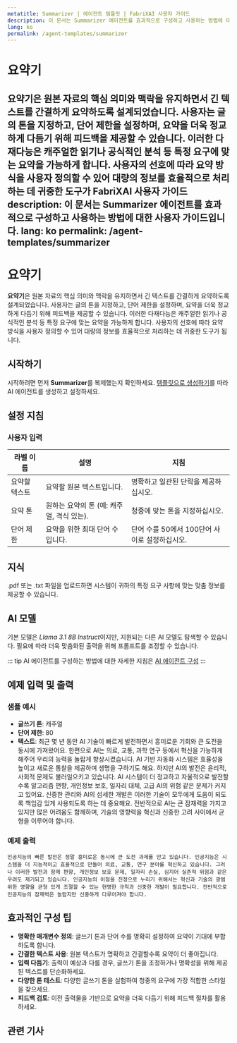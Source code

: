 ```yaml
---
metatitle: Summarizer | 에이전트 템플릿 | FabriXAI 사용자 가이드
description: 이 문서는 Summarizer 에이전트를 효과적으로 구성하고 사용하는 방법에 대한 사용자 가이드입니다.
lang: ko
permalink: /agent-templates/summarizer
---
```


# 요약기

**요약기**은 원본 자료의 핵심 의미와 맥락을 유지하면서 긴 텍스트를 간결하게 요약하도록 설계되었습니다. 사용자는 글의 톤을 지정하고, 단어 제한을 설정하며, 요약을 더욱 정교하게 다듬기 위해 피드백을 제공할 수 있습니다. 이러한 다재다능은 캐주얼한 읽기나 공식적인 분석 등 특정 요구에 맞는 요약을 가능하게 합니다. 사용자의 선호에 따라 요약 방식을 사용자 정의할 수 있어 대량의 정보를 효율적으로 처리하는 데 귀중한 도구가 FabriXAI 사용자 가이드
description: 이 문서는 Summarizer 에이전트를 효과적으로 구성하고 사용하는 방법에 대한 사용자 가이드입니다.
lang: ko
permalink: /agent-templates/summarizer
---

# 요약기

**요약기**은 원본 자료의 핵심 의미와 맥락을 유지하면서 긴 텍스트를 간결하게 요약하도록 설계되었습니다. 사용자는 글의 톤을 지정하고, 단어 제한을 설정하며, 요약을 더욱 정교하게 다듬기 위해 피드백을 제공할 수 있습니다. 이러한 다재다능은 캐주얼한 읽기나 공식적인 분석 등 특정 요구에 맞는 요약을 가능하게 합니다. 사용자의 선호에 따라 요약 방식을 사용자 정의할 수 있어 대량의 정보를 효율적으로 처리하는 데 귀중한 도구가 됩니다.

## 시작하기

시작하려면 먼저 **Summarizer**를 복제했는지 확인하세요. [템플릿으로 생성하기](/en-us/create-from-templates/)를 따라 AI 에이전트를 생성하고 설정하세요.

## 설정 지침

### 사용자 입력

| 라벨 이름                   | 설명                                              | 지침                                         |
| ----------------------------- | -------------------------------------------------------- | --------------------------------------------------- |
| 요약할 텍스트         | 요약할 원본 텍스트입니다.                   | 명확하고 일관된 단락을 제공하십시오. |
| 요약 톤          | 원하는 요약의 톤 (예: 캐주얼, 격식 있는). | 청중에 맞는 톤을 지정하십시오.            |
| 단어 제한                    | 요약을 위한 최대 단어 수입니다.             | 단어 수를 50에서 100단어 사이로 설정하십시오.               |

## 지식

.pdf 또는 .txt 파일을 업로드하면 시스템이 귀하의 특정 요구 사항에 맞는 맞춤 정보를 제공할 수 있습니다.

## AI 모델

기본 모델은 *Llama 3.1 8B Instruct*이지만, 지원되는 다른 AI 모델도 탐색할 수 있습니다. 필요에 따라 더욱 맞춤화된 출력을 위해 프롬프트를 조정할 수 있습니다.

::: tip
AI 에이전트를 구성하는 방법에 대한 자세한 지침은 [AI 에이전트 구성](/en-us/configure-ai-agent/)
:::

## 예제 입력 및 출력

### 샘플 예시

- **글쓰기 톤**: 캐주얼
- **단어 제한**: 80
- **텍스트**: 최근 몇 년 동안 AI 기술이 빠르게 발전하면서 흥미로운 기회와 큰 도전을 동시에 가져왔어요. 한편으로 AI는 의료, 교통, 과학 연구 등에서 혁신을 가능하게 해주어 우리의 능력을 놀랍게 향상시켰습니다. AI 기반 자동화 시스템은 효율성을 높이고 새로운 통찰을 제공하며 생명을 구하기도 해요. 하지만 AI의 발전은 윤리적, 사회적 문제도 불러일으키고 있습니다. AI 시스템이 더 정교하고 자율적으로 발전할수록 알고리즘 편향, 개인정보 보호, 일자리 대체, 고급 AI의 위험 같은 문제가 커지고 있어요. 신중한 관리와 AI의 섬세한 개발은 이러한 기술이 모두에게 도움이 되도록 책임감 있게 사용되도록 하는 데 중요해요. 전반적으로 AI는 큰 잠재력을 가지고 있지만 많은 어려움도 함께하며, 기술의 영향력을 혁신과 신중한 고려 사이에서 균형을 이루어야 합니다.

### 예제 출력

```
인공지능의 빠른 발전은 정말 흥미로운 동시에 큰 도전 과제를 안고 있습니다. 인공지능은 시스템을 더 지능적이고 효율적으로 만들어 의료, 교통, 연구 분야를 혁신하고 있습니다. 그러나 이러한 발전과 함께 편향, 개인정보 보호 문제, 일자리 손실, 심지어 실존적 위험과 같은 우려도 제기되고 있습니다. 인공지능의 이점을 진정으로 누리기 위해서는 혁신과 기술의 광범위한 영향을 균형 있게 조절할 수 있는 현명한 규칙과 신중한 개발이 필요합니다. 전반적으로 인공지능의 잠재력은 놀랍지만 신중하게 다루어져야 합니다.
```

## 효과적인 구성 팁

- **명확한 매개변수 정의**: 글쓰기 톤과 단어 수를 명확히 설정하여 요약이 기대에 부합하도록 합니다.
- **간결한 텍스트 사용**: 원본 텍스트가 명확하고 간결할수록 요약이 더 좋아집니다.
- **입력 다듬기**: 출력이 예상과 다를 경우, 글쓰기 톤을 조정하거나 명확성을 위해 제공된 텍스트를 단순화하세요.
- **다양한 톤 테스트**: 다양한 글쓰기 톤을 실험하여 청중의 요구에 가장 적합한 스타일을 찾으세요.
- **피드백 검토**: 이전 출력물을 기반으로 요약을 더욱 다듬기 위해 피드백 절차를 활용하세요.


## 관련 기사

